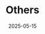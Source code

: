 ---
title: 'Others'
date: 2025-05-15
type: landing

design:
  # Section spacing
  spacing: '5rem'

# Page sections
sections:
  - block: collection
    content:
      title: 'Other Experience'
      text: 'Here are some small things I’ve done—you might be curious.'
      filters:
        folders:
          - other
    design:
      view: article-grid
      fill_image: false
      columns: 2
---